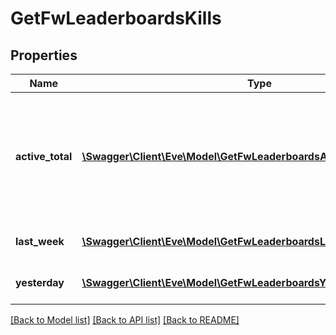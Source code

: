 # GetFwLeaderboardsKills

## Properties
Name | Type | Description | Notes
------------ | ------------- | ------------- | -------------
**active_total** | [**\Swagger\Client\Eve\Model\GetFwLeaderboardsActiveTotalActiveTotal[]**](GetFwLeaderboardsActiveTotalActiveTotal.md) | Top 4 ranking of factions active in faction warfare by total kills. A faction is considered \&quot;active\&quot; if they have participated in faction warfare in the past 14 days | 
**last_week** | [**\Swagger\Client\Eve\Model\GetFwLeaderboardsLastWeekLastWeek[]**](GetFwLeaderboardsLastWeekLastWeek.md) | Top 4 ranking of factions by kills in the past week | 
**yesterday** | [**\Swagger\Client\Eve\Model\GetFwLeaderboardsYesterdayYesterday[]**](GetFwLeaderboardsYesterdayYesterday.md) | Top 4 ranking of factions by kills in the past day | 

[[Back to Model list]](../README.md#documentation-for-models) [[Back to API list]](../README.md#documentation-for-api-endpoints) [[Back to README]](../README.md)


